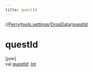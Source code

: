 ```yaml
---
title: questId
---
```

//[Perry](../../../index.html)/[tools.settings](../index.html)/[DropData](index.html)/[questId](quest-id.html)



# questId



[jvm]\
val [questId](quest-id.html): [Int](https://kotlinlang.org/api/latest/jvm/stdlib/kotlin/-int/index.html)




